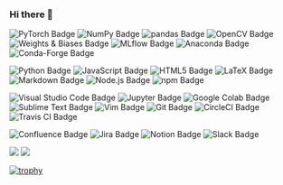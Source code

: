 ### Hi there 🤗

<!--
**waitingcheung/waitingcheung** is a ✨ _special_ ✨ repository because its `README.md` (this file) appears on your GitHub profile.

Here are some ideas to get you started:

- 🔭 I’m currently working on ...
- 🌱 I’m currently learning ...
- 👯 I’m looking to collaborate on ...
- 🤔 I’m looking for help with ...
- 💬 Ask me about ...
- 📫 How to reach me: ...
- 😄 Pronouns: ...
- ⚡ Fun fact: ...
-->

![PyTorch Badge](https://img.shields.io/badge/PyTorch-EE4C2C?logo=pytorch&logoColor=fff&style=flat-square)
![NumPy Badge](https://img.shields.io/badge/NumPy-013243?logo=numpy&logoColor=fff&style=flat-square)
![pandas Badge](https://img.shields.io/badge/pandas-150458?logo=pandas&logoColor=fff&style=flat-square)
![OpenCV Badge](https://img.shields.io/badge/OpenCV-5C3EE8?logo=opencv&logoColor=fff&style=flat-square)
![Weights & Biases Badge](https://img.shields.io/badge/Weights%20%26%20Biases-FFBE00?logo=weightsandbiases&logoColor=000&style=flat-square)
![MLflow Badge](https://img.shields.io/badge/MLflow-0194E2?logo=mlflow&logoColor=fff&style=flat-square)
![Anaconda Badge](https://img.shields.io/badge/Anaconda-44A833?logo=anaconda&logoColor=fff&style=flat-square)
![Conda-Forge Badge](https://img.shields.io/badge/Conda--Forge-000?logo=condaforge&logoColor=fff&style=flat-square)

![Python Badge](https://img.shields.io/badge/Python-3776AB?logo=python&logoColor=fff&style=flat-square)
![JavaScript Badge](https://img.shields.io/badge/JavaScript-F7DF1E?logo=javascript&logoColor=000&style=flat-square)
![HTML5 Badge](https://img.shields.io/badge/HTML5-E34F26?logo=html5&logoColor=fff&style=flat-square)
![LaTeX Badge](https://img.shields.io/badge/LaTeX-008080?logo=latex&logoColor=fff&style=flat-square)
![Markdown Badge](https://img.shields.io/badge/Markdown-000?logo=markdown&logoColor=fff&style=flat-square)
![Node.js Badge](https://img.shields.io/badge/Node.js-393?logo=nodedotjs&logoColor=fff&style=flat-square)
![npm Badge](https://img.shields.io/badge/npm-CB3837?logo=npm&logoColor=fff&style=flat-square)

![Visual Studio Code Badge](https://img.shields.io/badge/Visual%20Studio%20Code-007ACC?logo=visualstudiocode&logoColor=fff&style=flat-square)
![Jupyter Badge](https://img.shields.io/badge/Jupyter-F37626?logo=jupyter&logoColor=fff&style=flat-square)
![Google Colab Badge](https://img.shields.io/badge/Google%20Colab-F9AB00?logo=googlecolab&logoColor=fff&style=flat-square)
![Sublime Text Badge](https://img.shields.io/badge/Sublime%20Text-FF9800?logo=sublimetext&logoColor=fff&style=flat-square)
![Vim Badge](https://img.shields.io/badge/Vim-019733?logo=vim&logoColor=fff&style=flat-square)
![Git Badge](https://img.shields.io/badge/Git-F05032?logo=git&logoColor=fff&style=flat-square)
![CircleCI Badge](https://img.shields.io/badge/CircleCI-343434?logo=circleci&logoColor=fff&style=flat-square)
![Travis CI Badge](https://img.shields.io/badge/Travis%20CI-3EAAAF?logo=travisci&logoColor=fff&style=flat-square)

![Confluence Badge](https://img.shields.io/badge/Confluence-172B4D?logo=confluence&logoColor=fff&style=flat-square)
![Jira Badge](https://img.shields.io/badge/Jira-0052CC?logo=jira&logoColor=fff&style=flat-square)
![Notion Badge](https://img.shields.io/badge/Notion-000?logo=notion&logoColor=fff&style=flat-square)
![Slack Badge](https://img.shields.io/badge/Slack-4A154B?logo=slack&logoColor=fff&style=flat-square)

[![](https://github-readme-stats.vercel.app/api?username=waitingcheung&hide=contribs&rank_icon=github&show_icons=true&include_all_commits=true&theme=buefy)](https://github.com/waitingcheung)
[![](https://github-readme-stats.vercel.app/api/top-langs/?username=waitingcheung&layout=compact)](https://github.com/waitingcheung)

[![trophy](https://github-profile-trophy.vercel.app/?username=waitingcheung&rank=SSS,SS,S,AAA,AA,A,SECRET)](https://github.com/waitingcheung)
